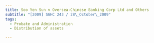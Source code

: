 ```yaml
---
title: Soo Yen Sun v Oversea-Chinese Banking Corp Ltd and Others
subtitle: "[2009] SGHC 243 / 28\_October\_2009"
tags:
  - Probate and Administration
  - Distribution of assets

---
```



